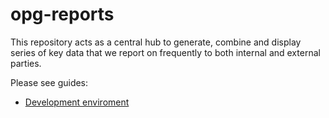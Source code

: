 # opg-reports

This repository acts as a central hub to generate, combine and display series of key data that we report on frequently to both internal and external parties.

Please see guides:

- [Development enviroment](./docs/usage/development-environment.md)
